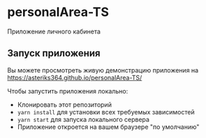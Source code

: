 # personalArea-TS
Приложение личного кабинета

## Запуск приложения
Вы можете просмотреть живую демонстрацию приложения на https://asteriks364.github.io/personalArea-TS/

Чтобы запустить приложения локально:

- Клонировать этот репозиторий
- `yarn install` для установки всех требуемых зависимостей
- `yarn start` для запуска локального сервера
- Приложение откроется на вашем браузере "по умолчанию"
